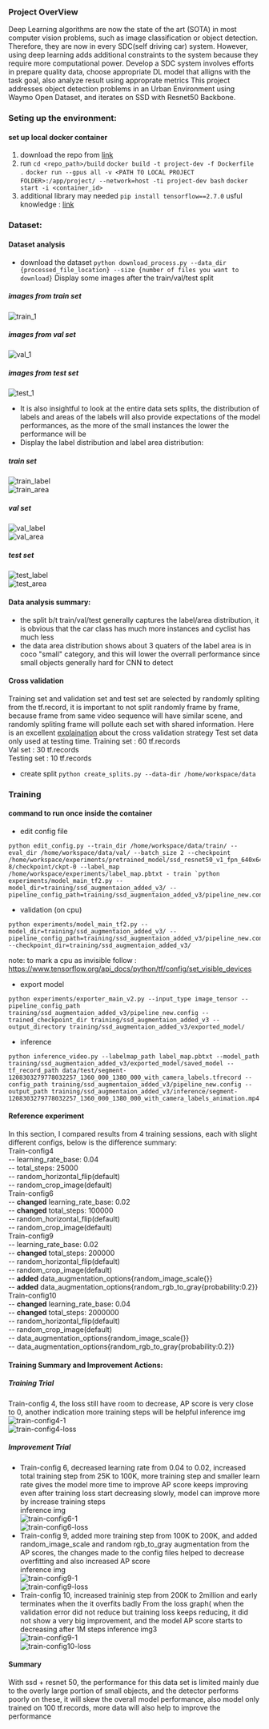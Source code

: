 ### Project OverView 
Deep Learning algorithms are now the state of the art (SOTA) in most computer vision problems, such as image classification or object detection. Therefore, they are now in every SDC(self driving car) system. However, using deep learning adds additional constraints to the system because they require more computational power. 
Develop a SDC system involves efforts in prepare quality data, choose appropriate DL model that alligns with the task goal, also analyze result using approprate metrics
This project addresses object detection problems in an Urban Environment using Waymo Open Dataset, and iterates on SSD with Resnet50 Backbone. 

### Seting up the environment:
#### set up local docker container 
1. download the repo from [link](https://github.com/udacity/nd013-c1-vision-starter/tree/main/build)
2. run 
`cd <repo_path>/build`
`docker build -t project-dev -f Dockerfile .`
`docker run --gpus all -v <PATH TO LOCAL PROJECT FOLDER>:/app/project/ --network=host -ti project-dev bash`
`docker start -i <container_id>`
3. additional library may needed
`pip install tensorflow==2.7.0`
usful knowledge : [link](https://knowledge.udacity.com/questions/725236)
 
### Dataset:
#### Dataset analysis
- download the dataset `python download_process.py --data_dir {processed_file_location} --size {number of files you want to download}`
Display some images after the train/val/test split
##### images from train set<br />
![train_1](./summary_related/train_1.png)<br />
##### images from val set<br />
![val_1](./summary_related/val_1.png)<br />
##### images from test set<br />
![test_1](./summary_related/test_1.png)<br />

- It is also insightful to look at the entire data sets splits, the distribution of labels and areas of the labels will also provide expectations of the model performances, as the more of the small instances the lower the performance will be
- Display the label distribution and label area distribution: 
##### train set
![train_label](./summary_related/train_label.png)<br />
![train_area](./summary_related/train_area.png)<br />
##### val set
![val_label](./summary_related/val_label.png)<br />
![val_area](./summary_related/val_area.png)<br />
##### test set
![test_label](./summary_related/test_label.png)<br />
![test_area](./summary_related/test_area.png)<br />

#### Data analysis summary: 
- the split b/t train/val/test generally captures the label/area distribution, it is obvious that the car class has much more instances and cyclist has much less 
- the data area distribution shows about 3 quaters of the label area is in coco "small" category, and this will lower the overrall performance since small objects generally hard for CNN to detect
#### Cross validation
Training set and validation set and test set are selected by randomly spliting from the tf.record, it is important to not split randomly frame by frame, because frame from same video sequence will have similar scene, and randomly spliting frame will pollute each set with shared information. 
Here is an excellent [explaination](https://knowledge.udacity.com/questions/846816) about the cross validation strategy 
Test set data only used at testing time. 
Training set 	: 60 tf.records<br />
Val set 	: 30 tf.records<br />
Testing set 	: 10 tf.records<br />
- create split `python create_splits.py --data-dir /home/workspace/data`
### Training
#### command to run once inside the container 
- edit config file 
```
python edit_config.py --train_dir /home/workspace/data/train/ --eval_dir /home/workspace/data/val/ --batch_size 2 --checkpoint /home/workspace/experiments/pretrained_model/ssd_resnet50_v1_fpn_640x640_coco17_tpu-8/checkpoint/ckpt-0 --label_map /home/workspace/experiments/label_map.pbtxt - train `python experiments/model_main_tf2.py --model_dir=training/ssd_augmentaion_added_v3/ --pipeline_config_path=training/ssd_augmentaion_added_v3/pipeline_new.config
```
         
- validation (on cpu)    
```
python experiments/model_main_tf2.py --model_dir=training/ssd_augmentaion_added_v3/ --pipeline_config_path=training/ssd_augmentaion_added_v3/pipeline_new.config --checkpoint_dir=training/ssd_augmentaion_added_v3/
```

note: to mark a cpu as invisible follow : https://www.tensorflow.org/api_docs/python/tf/config/set_visible_devices

- export model     
```
python experiments/exporter_main_v2.py --input_type image_tensor --pipeline_config_path training/ssd_augmentaion_added_v3/pipeline_new.config --trained_checkpoint_dir training/ssd_augmentaion_added_v3 --output_directory training/ssd_augmentaion_added_v3/exported_model/
```

- inference     
```
python inference_video.py --labelmap_path label_map.pbtxt --model_path training/ssd_augmentaion_added_v3/exported_model/saved_model --tf_record_path data/test/segment-1208303279778032257_1360_000_1380_000_with_camera_labels.tfrecord --config_path training/ssd_augmentaion_added_v3/pipeline_new.config --output_path training/ssd_augmentaion_added_v3/inference/segment-1208303279778032257_1360_000_1380_000_with_camera_labels_animation.mp4
```

#### Reference experiment
In this section, I compared results from 4 training sessions, each with slight different configs, below is the difference summary:     
Train-config4<br />
	-- learning_rate_base: 0.04<br />
     	-- total_steps: 25000<br />
     	-- random_horizontal_flip(default)<br />
     	-- random_crop_image(default)<br />
Train-config6<br />
	-- **changed** learning_rate_base: 0.02<br />
     	-- **changed** total_steps: 100000<br />
     	-- random_horizontal_flip(default)<br />
     	-- random_crop_image(default)<br />
Train-config9<br />
	-- learning_rate_base: 0.02<br />
     	-- **changed** total_steps: 200000<br />
     	-- random_horizontal_flip(default)<br />
     	-- random_crop_image(default)<br />
     	-- **added** data_augmentation_options{random_image_scale{}}<br />
  	-- **added** data_augmentation_options{random_rgb_to_gray{probability:0.2}}<br />
Train-config10<br />
	-- **changed** learning_rate_base: 0.04<br />
     	-- **changed** total_steps: 2000000<br />
     	-- random_horizontal_flip(default)<br />
     	-- random_crop_image(default)<br />
     	-- data_augmentation_options{random_image_scale{}}<br />
  	-- data_augmentation_options{random_rgb_to_gray{probability:0.2}}<br />
#### Training Summary and Improvement Actions:
##### Training Trial   
Train-config 4, the loss still have room to decrease, AP score is very close to 0, another indication more training steps will be helpful
inference img<br />
![train-config4-1](./summary_related/Config4-1208303279778032257_1360_000_1380_000_with_camera_labels_animation.mp4.png) <br />
![train-config4-loss](./summary_related/v4_loss.png)<br />
##### Improvement Trial   
- Train-config 6, decreased learning rate from 0.04 to 0.02, increased total training step from 25K to 100K, more training step and smaller learn rate gives the model more time to improve
AP score keeps improving even after training loss start decreasing slowly, model can improve more by increase training steps<br />
inference img<br />
![train-config6-1](./summary_related/Config6-1208303279778032257_1360_000_1380_000_with_camera_labels_animation.mp4.png) <br />
![train-config6-loss](./summary_related/V6_loss.png)<br />
- Train-config 9, added more training step from 100K to 200K, and added random_image_scale and random rgb_to_gray augmentation
from the AP scores, the changes made to the config files helped to decrease overfitting and also increased AP score <br />
inference img <br />
![train-config9-1](./summary_related/Config9-1208303279778032257_1360_000_1380_000_with_camera_labels_animation.mp4.png)<br />
![train-config9-loss](./summary_related/V9_loss.png)<br />
- Train-config 10, increased traininig step from 200K to 2million and early terminates when the it overfits badly
From the loss graph( when the validation error did not reduce but training loss keeps reducing, it did not show a very big improvement, and the model AP score starts to decreasing after 1M steps 
inference img3 <br />
![train-config9-1](./summary_related/Config10-1208303279778032257_1360_000_1380_000_with_camera_labels_animation.mp4.png)<br />
 ![train-config10-loss](./summary_related/V10_loss.png)<br />
#### Summary
With ssd + resnet 50, the performance for this data set is limited mainly due to the overly large portion of small objects, and the detector performs poorly on these, it will skew the overall model performance, also model only trained on 100 tf.records, more data will also help to improve the performance

